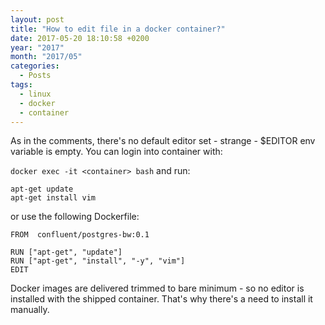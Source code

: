```yaml
---
layout: post
title: "How to edit file in a docker container?"
date: 2017-05-20 18:10:58 +0200
year: "2017"
month: "2017/05"
categories:
  - Posts
tags:
  - linux
  - docker
  - container
---
```


As in the comments, there's no default editor set - strange - \$EDITOR env variable is empty. You can login into container with:

`docker exec -it <container> bash`
and run:

```
apt-get update
apt-get install vim
```

or use the following Dockerfile:

```
FROM  confluent/postgres-bw:0.1

RUN ["apt-get", "update"]
RUN ["apt-get", "install", "-y", "vim"]
EDIT
```

Docker images are delivered trimmed to bare minimum - so no editor is installed with the shipped container. That's why there's a need to install it manually.

